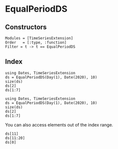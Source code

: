 # EqualPeriodDS




## Constructors

```@autodocs
Modules = [TimeSeriesExtension]
Order   = [:type, :function]
Filter = t -> t == EqualPeriodDS
```


## Index

```@setup abc
using Dates, TimeSeriesExtension
ds = EqualPeriodDS(Day(1), Date(2020), 10)
size(ds)
ds[2]
ds[1:7]
```

```@repl
using Dates, TimeSeriesExtension
ds = EqualPeriodDS(Day(1), Date(2020), 10)
size(ds)
ds[2]
ds[1:7]
```

You can also access elements out of the index range.

```@repl abc
ds[11]
ds[11:20]
ds[0]
```